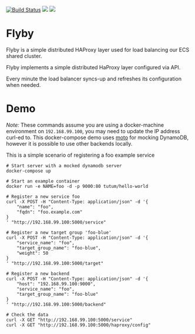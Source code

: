 [![Build Status](https://travis-ci.org/Skyscanner/flyby.svg?branch=master)](https://travis-ci.org/Skyscanner/flyby)
[![](https://images.microbadger.com/badges/image/skyscanner/flyby.svg)](http://microbadger.com/images/skyscanner/flyby "Get your own image badge on microbadger.com")
[![](https://images.microbadger.com/badges/version/skyscanner/flyby.svg)](http://microbadger.com/images/skyscanner/flyby "Get your own version badge on microbadger.com")

# Flyby
Flyby is a simple distributed HAProxy layer used for load balancing our ECS shared cluster.

Flyby implements a simple distributed HaProxy layer configured via API.

Every minute the load balancer syncs-up and refreshes its configuration when needed.

Demo
====
*Note:* These commands assume you are using a docker-machine environment on `192.168.99.100`, you may need to update the IP address curl-ed to. 
This docker-compose demo uses [moto](https://github.com/spulec/moto) for mocking DynamoDB, however it is possible to use other backends locally. 

This is a simple scenario of registering a foo example service
```
# Start server with a mocked dynamodb server
docker-compose up

# Start an example container
docker run -e NAME=foo -d -p 9000:80 tutum/hello-world

# Register a new service foo
curl -X POST -H "Content-Type: application/json" -d '{
    "name": "foo",
    "fqdn": "foo.example.com"
}
' "http://192.168.99.100:5000/service"

# Register a new target group 'foo-blue'
curl -X POST -H "Content-Type: application/json" -d '{
    "service_name": "foo",
    "target_group_name": "foo-blue",
    "weight": 50
}
' "http://192.168.99.100:5000/target"

# Register a new backend
curl -X POST -H "Content-Type: application/json" -d '{
    "host": "192.168.99.100:9000",
    "service_name": "foo",
    "target_group_name": "foo-blue"
}
' "http://192.168.99.100:5000/backend"

# Check the data
curl -X GET "http://192.168.99.100:5000/service"
curl -X GET "http://192.168.99.100:5000/haproxy/config"
```
